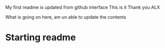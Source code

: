 My first readme is updated from github interface
This is it 
Thank you ALX

What is going on here, am un able to update the contents
# Starting readme